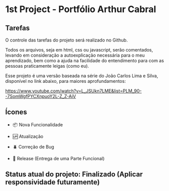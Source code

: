 # 1st Project - Portfólio Arthur Cabral

## Tarefas

O controle das tarefas do projeto será realizado no Github.

Todos os arquivos, seja em html, css ou javascript, serão comentados, levando em consideração a autoexplicação
necessária para o meu aprendizado, bem como a ajuda na facilidade do entendimento para com as pessoas praticamente leigas (como eu).

Esse projeto é uma versão baseada na série do João Carlos Lima e Silva, disponível no link abaixo, para maiores aprofundamentos:

https://www.youtube.com/watch?v=L_JSUkn7LME&list=PLM_90--7SomWgfPYCXnpuoY2L-Z_Z-AiV

## Ícones

- :package: Nova Funcionalidade 

- :up: Atualização

- :beetle: Correção de Bug

- :checkered_flag: Release (Entrega de uma Parte Funcional)

## Status atual do projeto: Finalizado (Aplicar responsividade futuramente)